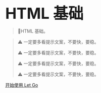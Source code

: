 <!-- _coverpage.md -->

**<font size="8">HTML 基础</font>**


> 💪HTML 基础。    

  
    


> ⚠️ 一定要多看提示文案，不要快，要稳。     
> 
> ⚠️ 一定要多看提示文案，不要快，要稳。     
> 
> ⚠️ 一定要多看提示文案，不要快，要稳。     
> 
> ⚠️ 一定要多看提示文案，不要快，要稳。     

  

[开始使用 Let Go](/README.md)
